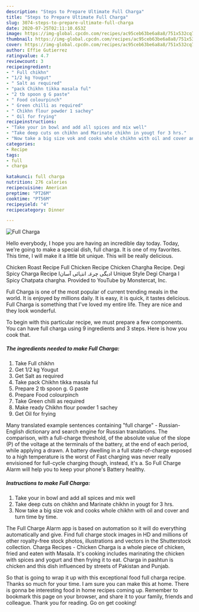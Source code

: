 ```yaml
---
description: "Steps to Prepare Ultimate Full Charga"
title: "Steps to Prepare Ultimate Full Charga"
slug: 3074-steps-to-prepare-ultimate-full-charga
date: 2020-07-25T02:11:10.653Z
image: https://img-global.cpcdn.com/recipes/ac95ceb63be6a8a8/751x532cq70/full-charga-recipe-main-photo.jpg
thumbnail: https://img-global.cpcdn.com/recipes/ac95ceb63be6a8a8/751x532cq70/full-charga-recipe-main-photo.jpg
cover: https://img-global.cpcdn.com/recipes/ac95ceb63be6a8a8/751x532cq70/full-charga-recipe-main-photo.jpg
author: Effie Gutierrez
ratingvalue: 4.7
reviewcount: 3
recipeingredient:
- " Full chikhn"
- "1/2 kg Yougut"
- " Salt as required"
- "pack Chikhn tikka masala ful"
- "2 tb spoon g G paste"
- " Food colourpinch"
- " Green chilli as required"
- " Chikhn flour powder 1 sachey"
- " Oil for frying"
recipeinstructions:
- "Take your in bowl and add all spices and mix well"
- "Take deep cuts on chikhn and Marinate chikhn in yougt for 3 hrs."
- "Now take a big size vok and cooks whole chikhn with oil and cover and turn time by time."
categories:
- Recipe
tags:
- full
- charga

katakunci: full charga 
nutrition: 276 calories
recipecuisine: American
preptime: "PT26M"
cooktime: "PT56M"
recipeyield: "4"
recipecategory: Dinner

---
```



![Full Charga](https://img-global.cpcdn.com/recipes/ac95ceb63be6a8a8/751x532cq70/full-charga-recipe-main-photo.jpg)

Hello everybody, I hope you are having an incredible day today. Today, we're going to make a special dish, full charga. It is one of my favorites. This time, I will make it a little bit unique. This will be really delicious.

Chicken Roast Recipe Full Chicken Recipe Chicken Chargha Recipe. Degi Spicy Charga Recipe Iدیگی چرغہ انتہائی آسانI Unique Style Degi Charga I Spicy Chatpata chargha. Provided to YouTube by Monstercat, Inc.

Full Charga is one of the most popular of current trending meals in the world. It is enjoyed by millions daily. It is easy, it is quick, it tastes delicious. Full Charga is something that I've loved my entire life. They are nice and they look wonderful.


To begin with this particular recipe, we must prepare a few components. You can have full charga using 9 ingredients and 3 steps. Here is how you cook that.

<!--inarticleads1-->

##### The ingredients needed to make Full Charga:

1. Take  Full chikhn
1. Get 1/2 kg Yougut
1. Get  Salt as required
1. Take pack Chikhn tikka masala ful
1. Prepare 2 tb spoon g. G paste
1. Prepare  Food colourpinch
1. Take  Green chilli as required
1. Make ready  Chikhn flour powder 1 sachey
1. Get  Oil for frying


Many translated example sentences containing &#34;full charge&#34; - Russian-English dictionary and search engine for Russian translations. The comparison, with a full-charge threshold, of the absolute value of the slope (P) of the voltage at the terminals of the battery, at the end of each period, while applying a drawn. A battery dwelling in a full state-of-charge exposed to a high temperature is the worst of Fast charging was never really envisioned for full-cycle charging though, instead, it&#39;s a. So Full Charge Alarm will help you to keep your phone&#39;s Battery healthy. 

<!--inarticleads2-->

##### Instructions to make Full Charga:

1. Take your in bowl and add all spices and mix well
1. Take deep cuts on chikhn and Marinate chikhn in yougt for 3 hrs.
1. Now take a big size vok and cooks whole chikhn with oil and cover and turn time by time.


The Full Charge Alarm app is based on automation so it will do everything automatically and give. Find full charge stock images in HD and millions of other royalty-free stock photos, illustrations and vectors in the Shutterstock collection. Charga Recipes - Chicken Charga is a whole piece of chicken, fried and eaten with Masala. It&#39;s cooking includes marinating the chicken with spices and yogurt and then frying it to eat. Charga in pashtun is chicken and this dish influenced by streets of Pakistan and Punjab. 

So that is going to wrap it up with this exceptional food full charga recipe. Thanks so much for your time. I am sure you can make this at home. There is gonna be interesting food in home recipes coming up. Remember to bookmark this page on your browser, and share it to your family, friends and colleague. Thank you for reading. Go on get cooking!
